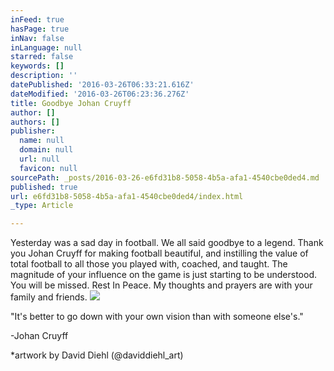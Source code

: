 ```yaml
---
inFeed: true
hasPage: true
inNav: false
inLanguage: null
starred: false
keywords: []
description: ''
datePublished: '2016-03-26T06:33:21.616Z'
dateModified: '2016-03-26T06:23:36.276Z'
title: Goodbye Johan Cruyff
author: []
authors: []
publisher:
  name: null
  domain: null
  url: null
  favicon: null
sourcePath: _posts/2016-03-26-e6fd31b8-5058-4b5a-afa1-4540cbe0ded4.md
published: true
url: e6fd31b8-5058-4b5a-afa1-4540cbe0ded4/index.html
_type: Article

---
```

Yesterday was a sad day in football. We all said goodbye to a legend. Thank you Johan Cruyff for making football beautiful, and instilling the value of total football to all those you played with, coached, and taught. The magnitude of your influence on the game is just starting to be understood. You will be missed. Rest In Peace. My thoughts and prayers are with your family and friends.
![](https://the-grid-user-content.s3-us-west-2.amazonaws.com/692a5e4b-7248-4668-a693-03551e6a79e9.jpg)

"It's better to go down with your own vision than with someone else's." 

-Johan Cruyff

\*artwork by David Diehl (@daviddiehl\_art)

[][0][][1]



[0]: https://www.facebook.com/hashtag/johancruyff?source=feed_text&story_id=1527384970902371
[1]: https://www.facebook.com/hashtag/totalfootball?source=feed_text&story_id=1527384970902371